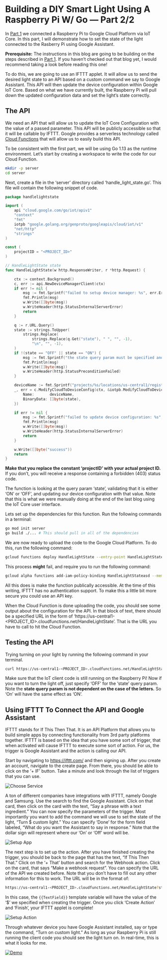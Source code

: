 # Building a DIY Smart Light Using A Raspberry Pi W/ Go — Part 2/2

In [Part 1](https://medium.com/@kevinlutzer9/building-a-diy-smart-light-using-a-raspberry-pi-w-go-part-1-2-501efadcd36a) we connected a Raspberry Pi to Google Cloud Platform via IoT Core. In this part, I will demonstrate how to set the state of the light connected to the Rasberry Pi using Google Assistant.

**Prerequisite:** The instructions in this blog are going to be building on the steps described in [Part 1](https://medium.com/@kevinlutzer9/building-a-diy-smart-light-using-a-raspberry-pi-w-go-part-1-2-501efadcd36a). If you haven’t checked out that blog yet, I would recommend taking a look before reading this one!

To do this, we are going to use an IFTTT applet. It will allow us to send the desired light state to an API based on a custom command we say to Google Assistant. This API will then update the device configuration within Google IoT Core. Based on what we have currently built, the Raspberry Pi will pull down the updated configuration data and set the light’s state correctly.

## The API

We need an API that will allow us to update the IoT Core Configuration with the value of a passed parameter. This API will be publicly accessible so that it will be callable by IFTTT. Google provides a serverless technology called [Cloud Functions](https://cloud.google.com/functions/docs/concepts/overview) that will allow us to easily build this API.

To be consistent with the first part, we will be using Go 1.13 as the runtime environment. Let’s start by creating a workspace to write the code for our Cloud Function.

``` bash 
mkdir -p server
cd server
```

Next, create a file in the ‘server’ directory called ‘handle_light_state.go’. This file will contain the following snippet of code.

``` go
package handlelightstate

import (
	api "cloud.google.com/go/iot/apiv1"
	"context"
	"fmt"
	iotpb "google.golang.org/genproto/googleapis/cloud/iot/v1"
	"net/http"
	"strings"
)

const (
	projectID = "<PROJECT_ID>"
)

// HandleLightState state
func HandleLightState(w http.ResponseWriter, r *http.Request) {

	ctx := context.Background()
	c, err := api.NewDeviceManagerClient(ctx)
	if err != nil {
		msg := fmt.Sprintf("failed to setup device manager: %s", err.Error())
		fmt.Println(msg)
		w.Write([]byte(msg))
		w.WriteHeader(http.StatusInternalServerError)
		return
	}

	q := r.URL.Query()
	state := strings.ToUpper(
		strings.Replace(
			strings.Replace(q.Get("state"), " ", "", -1),
			"\n", "", -1),
	)
	if !(state == "OFF" || state == "ON") {
		msg := fmt.Sprintf("the state query param must be specified and it must be \"OFF\" or \"ON\". specified value was \"%s\"", state)
		fmt.Println(msg)
		w.Write([]byte(msg))
		w.WriteHeader(http.StatusPreconditionFailed)
	}

	deviceName := fmt.Sprintf("projects/%s/locations/us-central1/registries/devices/devices/test-device", projectID)
	_, err = c.ModifyCloudToDeviceConfig(ctx, &iotpb.ModifyCloudToDeviceConfigRequest{
		Name:       deviceName,
		BinaryData: []byte(state),
	})

	if err != nil {
		msg := fmt.Sprintf("failed to update device configuration: %s", err.Error())
		fmt.Println(msg)
		w.Write([]byte(msg))
		w.WriteHeader(http.StatusInternalServerError)
		return
	}

	w.Write([]byte("success"))
	return
}
```

**Make that you replace the constant ‘projectID’ with your actual project ID.** If you don’t, you will receive a response containing a forbidden (403) status code.

The function is looking at the query param ‘state’, validating that it is either ‘ON’ or ‘OFF’, and updating our device configuration with that value. Note that this is what we were manually doing at the end of the last blog using the IoT Core user interface.

Lets set up the dependencies for this function. Run the following commands in a terminal:

``` bash
go mod init server
go build ./... # This should pull in all of the dependencies
```

We are now ready to upload the code to the Google Cloud Platform. To do this, run the following command:

``` bash
gcloud functions deploy HandleLightState --entry-point HandleLightState --runtime go111 --trigger-http
```

This process **might** fail, and require you to run the following command:

``` bash
gcloud alpha functions add-iam-policy-binding HandleLightStateasd --member=allUsers --role=roles/cloudfunctions.invoker
```

All this does is make the function publically accessible. At the time of this writing, IFTTT has no authentication support. To make this a little bit more secure you could use an API key.

When the Cloud Function is done uploading the code, you should see some output about the configuration for the API. In that block of text, there should be a specified URL in the form of ‘https://us-central1-<PROJECT_ID>.cloudfunctions.net/HandleLightState’. That is the URL you have to call to hit the Cloud Function.

## Testing the API

Trying turning on your light by running the following command in your terminal.

``` bash
curl https://us-central1-<PROJECT_ID>.cloudfunctions.net/HandleLightState?state=ON
```

Make sure that the IoT client code is still running on the Raspberry Pi! Now if you want to turn the light off, just specify ‘OFF’ for the ‘state’ query param. Note the **state query param is not dependent on the case of the letters.** So ‘On’ will have the same effect as ‘ON’.

## Using IFTTT To Connect the API and Google Assistant

IFTTT stands for If This Then That. It is an API Platform that allows you to build simple apps by connecting functionality from 3rd party platforms together. IFTTT is based on the idea that you have some sort of trigger, that when activated will cause IFTTT to execute some sort of action. For us, the trigger is Google Assistant and the action is calling our API.

Start by navigating to https://ifttt.com/ and then signing up. After you create an account, navigate to the create page. From there, you should be able to click on the ‘+ IF’ button. Take a minute and look through the list of triggers that you can use.

![Choose Service](https://raw.githubusercontent.com/kevinlutzer/blogs/master/building-a-diy-smart-light-using-a-raspberry-pi/part2/images/choose_service.gif "Choose Service")

A ton of different companies have integrations with IFTTT, namely Google and Samsung. Use the search to find the Google Assistant. Click on that card, then click on the card with the text, “Say a phrase with a text ingredient.” You can now specify the parameters of the trigger. Most importantly you want to add the command we will use to set the state of the light, “Turn $ custom light.” You can specify ‘Done’ for the form field labeled, “What do you want the Assistant to say in response.” Note that the dollar sign will represent where our ‘On’ or ‘Off’ word will be.

![Setup App](https://raw.githubusercontent.com/kevinlutzer/blogs/master/building-a-diy-smart-light-using-a-raspberry-pi/part2/images/setup_app.gif "Setup App")

The next step is to set up the action. After you have finished creating the trigger, you should be back to the page that has the text, “If This Then That.” Click on the ‘+ That’ button and search for the Webhook action. Click on the card, that says “Make a webhook request”. You can specify the URL of the API we created before. Note that you don’t have to fill out any other information for this to work. The URL will be in the format of:

```bash
https://us-central1-<PROJECT_ID>.cloudfunctions.net/HandleLightState?state= {{TextField}}`
```
In this case, the `{{TextField}}` template variable will have the value of the ‘$’ we specified when creating the trigger. Once you click ‘Create Action’ and ‘Finish’, your IFTTT applet is complete!

![Setup Action](https://raw.githubusercontent.com/kevinlutzer/blogs/master/building-a-diy-smart-light-using-a-raspberry-pi/part2/images/setup_action.gif "Setup Action")

Through whatever device you have Google Assistant installed, say or type the command, “Turn on custom light.” As long as your Raspberry Pi is still running the client code you should see the light turn on. In real-time, this is what it looks for me.

[![Demo](https://img.youtube.com/vi/8xJSLQvz6fs/0.jpg)](https://www.youtube.com/watch?v=8xJSLQvz6fs)

